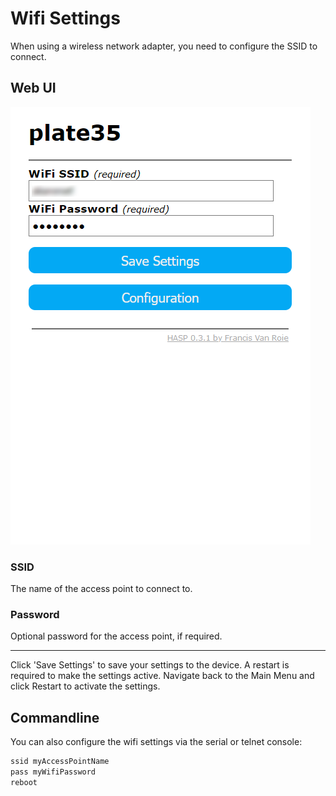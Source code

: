 # Wifi Settings

When using a wireless network adapter, you need to configure the SSID to connect.

## Web UI

![WiFi Settings](../assets/images/settings/wifi_settings.png "WiFi Settings")

### SSID

The name of the access point to connect to.

### Password

Optional password for the access point, if required.

---

Click 'Save Settings' to save your settings to the device. A restart is required to make the settings active. Navigate back to the Main Menu and click Restart to activate the settings.


## Commandline

You can also configure the wifi settings via the serial or telnet console:

```bash
ssid myAccessPointName
pass myWifiPassword
reboot
```